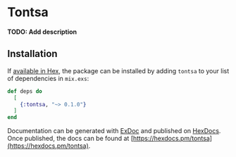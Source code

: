 # Tontsa

**TODO: Add description**

## Installation

If [available in Hex](https://hex.pm/docs/publish), the package can be installed
by adding `tontsa` to your list of dependencies in `mix.exs`:

```elixir
def deps do
  [
    {:tontsa, "~> 0.1.0"}
  ]
end
```

Documentation can be generated with [ExDoc](https://github.com/elixir-lang/ex_doc)
and published on [HexDocs](https://hexdocs.pm). Once published, the docs can
be found at [https://hexdocs.pm/tontsa](https://hexdocs.pm/tontsa).


